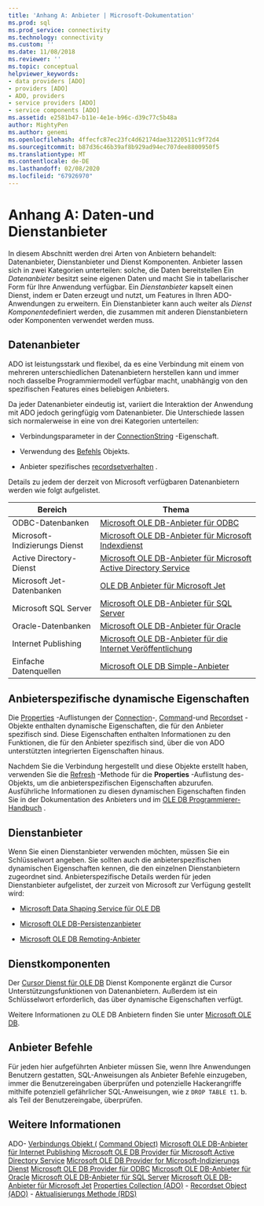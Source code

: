 ```yaml
---
title: 'Anhang A: Anbieter | Microsoft-Dokumentation'
ms.prod: sql
ms.prod_service: connectivity
ms.technology: connectivity
ms.custom: ''
ms.date: 11/08/2018
ms.reviewer: ''
ms.topic: conceptual
helpviewer_keywords:
- data providers [ADO]
- providers [ADO]
- ADO, providers
- service providers [ADO]
- service components [ADO]
ms.assetid: e2581b47-b11e-4e1e-b96c-d39c77c5b48a
author: MightyPen
ms.author: genemi
ms.openlocfilehash: 4ffecfc87ec23fc4d62174dae31220511c9f72d4
ms.sourcegitcommit: b87d36c46b39af8b929ad94ec707dee8800950f5
ms.translationtype: MT
ms.contentlocale: de-DE
ms.lasthandoff: 02/08/2020
ms.locfileid: "67926970"
---
```

# <a name="appendix-a-data-and-service-providers"></a>Anhang A: Daten-und Dienstanbieter
In diesem Abschnitt werden drei Arten von Anbietern behandelt: Datenanbieter, Dienstanbieter und Dienst Komponenten. Anbieter lassen sich in zwei Kategorien unterteilen: solche, die Daten bereitstellen Ein *Datenanbieter* besitzt seine eigenen Daten und macht Sie in tabellarischer Form für Ihre Anwendung verfügbar. Ein *Dienstanbieter* kapselt einen Dienst, indem er Daten erzeugt und nutzt, um Features in Ihren ADO-Anwendungen zu erweitern. Ein Dienstanbieter kann auch weiter als *Dienst Komponente*definiert werden, die zusammen mit anderen Dienstanbietern oder Komponenten verwendet werden muss.

## <a name="data-providers"></a>Datenanbieter
 ADO ist leistungsstark und flexibel, da es eine Verbindung mit einem von mehreren unterschiedlichen Datenanbietern herstellen kann und immer noch dasselbe Programmiermodell verfügbar macht, unabhängig von den spezifischen Features eines beliebigen Anbieters.

 Da jeder Datenanbieter eindeutig ist, variiert die Interaktion der Anwendung mit ADO jedoch geringfügig vom Datenanbieter. Die Unterschiede lassen sich normalerweise in eine von drei Kategorien unterteilen:

-   Verbindungsparameter in der [ConnectionString](../../../ado/reference/ado-api/connectionstring-property-ado.md) -Eigenschaft.

-   Verwendung des [Befehls](../../../ado/reference/ado-api/command-object-ado.md) Objekts.

-   Anbieter spezifisches [recordsetverhalten](../../../ado/reference/ado-api/recordset-object-ado.md) .

 Details zu jedem der derzeit von Microsoft verfügbaren Datenanbietern werden wie folgt aufgelistet.

|Bereich|Thema|
|----------|-----------|
|ODBC-Datenbanken|[Microsoft OLE DB-Anbieter für ODBC](../../../ado/guide/appendixes/microsoft-ole-db-provider-for-odbc.md)|
|Microsoft-Indizierungs Dienst|[Microsoft OLE DB-Anbieter für Microsoft Indexdienst](../../../ado/guide/appendixes/microsoft-ole-db-provider-for-microsoft-indexing-service.md)|
|Active Directory-Dienst|[Microsoft OLE DB-Anbieter für Microsoft Active Directory Service](../../../ado/guide/appendixes/microsoft-ole-db-provider-for-microsoft-active-directory-service.md)|
|Microsoft Jet-Datenbanken|[OLE DB Anbieter für Microsoft Jet](../../../ado/guide/appendixes/microsoft-ole-db-provider-for-microsoft-jet.md)|
|Microsoft SQL Server|[Microsoft OLE DB-Anbieter für SQL Server](../../../ado/guide/appendixes/microsoft-ole-db-provider-for-sql-server.md)|
|Oracle-Datenbanken|[Microsoft OLE DB-Anbieter für Oracle](../../../ado/guide/appendixes/microsoft-ole-db-provider-for-oracle.md)|
|Internet Publishing|[Microsoft OLE DB-Anbieter für die Internet Veröffentlichung](../../../ado/guide/appendixes/microsoft-ole-db-provider-for-internet-publishing.md)|
|Einfache Datenquellen|[Microsoft OLE DB Simple-Anbieter](../../../ado/guide/appendixes/microsoft-ole-db-simple-provider.md)|

## <a name="provider-specific-dynamic-properties"></a>Anbieterspezifische dynamische Eigenschaften
 Die [Properties](../../../ado/reference/ado-api/properties-collection-ado.md) -Auflistungen der [Connection](../../../ado/reference/ado-api/connection-object-ado.md)-, [Command](../../../ado/reference/ado-api/command-object-ado.md)-und [Recordset](../../../ado/reference/ado-api/recordset-object-ado.md) -Objekte enthalten dynamische Eigenschaften, die für den Anbieter spezifisch sind. Diese Eigenschaften enthalten Informationen zu den Funktionen, die für den Anbieter spezifisch sind, über die von ADO unterstützten integrierten Eigenschaften hinaus.

 Nachdem Sie die Verbindung hergestellt und diese Objekte erstellt haben, verwenden Sie die [Refresh](../../../ado/reference/ado-api/refresh-method-ado.md) -Methode für die **Properties** -Auflistung des-Objekts, um die anbieterspezifischen Eigenschaften abzurufen. Ausführliche Informationen zu diesen dynamischen Eigenschaften finden Sie in der Dokumentation des Anbieters und im [OLE DB Programmierer-Handbuch](https://msdn.microsoft.com/3c5e2dd5-35e5-4a93-ac3a-3818bb43bbf8) .

## <a name="service-providers"></a>Dienstanbieter
 Wenn Sie einen Dienstanbieter verwenden möchten, müssen Sie ein Schlüsselwort angeben. Sie sollten auch die anbieterspezifischen dynamischen Eigenschaften kennen, die den einzelnen Dienstanbietern zugeordnet sind. Anbieterspezifische Details werden für jeden Dienstanbieter aufgelistet, der zurzeit von Microsoft zur Verfügung gestellt wird:

-   [Microsoft Data Shaping Service für OLE DB](../../../ado/guide/appendixes/microsoft-data-shaping-service-for-ole-db-ado-service-provider.md)

-   [Microsoft OLE DB-Persistenzanbieter](../../../ado/guide/appendixes/microsoft-ole-db-persistence-provider-ado-service-provider.md)

-   [Microsoft OLE DB Remoting-Anbieter](../../../ado/guide/appendixes/microsoft-ole-db-remoting-provider-ado-service-provider.md)

## <a name="service-components"></a>Dienstkomponenten
 Der [Cursor Dienst für OLE DB](../../../ado/guide/appendixes/microsoft-cursor-service-for-ole-db-ado-service-component.md) Dienst Komponente ergänzt die Cursor Unterstützungsfunktionen von Datenanbietern. Außerdem ist ein Schlüsselwort erforderlich, das über dynamische Eigenschaften verfügt.

 Weitere Informationen zu OLE DB Anbietern finden Sie unter [Microsoft OLE DB](https://msdn.microsoft.com/library/windows/desktop/ms722784.aspx).

## <a name="provider-commands"></a>Anbieter Befehle
 Für jeden hier aufgeführten Anbieter müssen Sie, wenn Ihre Anwendungen Benutzern gestatten, SQL-Anweisungen als Anbieter Befehle einzugeben, immer die Benutzereingaben überprüfen und potenzielle Hackerangriffe mithilfe potenziell gefährlicher SQL-Anweisungen, wie z `DROP TABLE t1`. b. als Teil der Benutzereingabe, überprüfen.

## <a name="see-also"></a>Weitere Informationen
 ADO- [Verbindungs Objekt (](../../../ado/reference/ado-api/connection-object-ado.md) [Command Object)](../../../ado/reference/ado-api/command-object-ado.md) [Microsoft OLE DB-Anbieter für Internet Publishing](../../../ado/guide/appendixes/microsoft-ole-db-provider-for-internet-publishing.md) [Microsoft OLE DB Provider für Microsoft Active Directory Service](../../../ado/guide/appendixes/microsoft-ole-db-provider-for-microsoft-active-directory-service.md) [Microsoft OLE DB Provider for Microsoft-Indizierungs Dienst](../../../ado/guide/appendixes/microsoft-ole-db-provider-for-microsoft-indexing-service.md) [Microsoft OLE DB Provider für ODBC](../../../ado/guide/appendixes/microsoft-ole-db-provider-for-odbc.md) [Microsoft OLE DB-Anbieter für Oracle](../../../ado/guide/appendixes/microsoft-ole-db-provider-for-oracle.md) [Microsoft OLE DB-Anbieter für SQL Server](../../../ado/guide/appendixes/microsoft-ole-db-provider-for-sql-server.md) [Microsoft OLE DB-Anbieter für Microsoft Jet](../../../ado/guide/appendixes/microsoft-ole-db-provider-for-microsoft-jet.md) [Properties Collection (ADO)](../../../ado/reference/ado-api/properties-collection-ado.md) - [Recordset Object (ADO)](../../../ado/reference/ado-api/recordset-object-ado.md) - [Aktualisierungs Methode (RDS)](../../../ado/reference/rds-api/refresh-method-rds.md)
